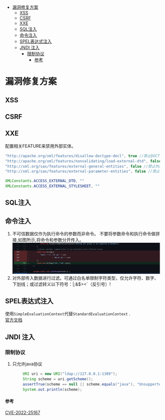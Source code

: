 - [漏洞修复方案](#漏洞修复方案)
  - [XSS](#xss)
  - [CSRF](#csrf)
  - [XXE](#xxe)
  - [SQL注入](#sql注入)
  - [命令注入](#命令注入)
  - [SPEL表达式注入](#spel表达式注入)
  - [JNDI 注入](#jndi-注入)
    - [限制协议](#限制协议)
      - [参考](#参考)
# 漏洞修复方案
## XSS
## CSRF
## XXE
配置相关FEATURE来禁用外部实体。
```java
"http://apache.org/xml/features/disallow-doctype-decl", true //禁止DOCTYPE 声明
"http://apache.org/xml/features/nonvalidating/load-external-dtd", false //禁止导入外部dtd文件
"http://xml.org/sax/features/external-general-entities", false //禁止外部普通实体
"http://xml.org/sax/features/external-parameter-entities", false //禁止外部参数实体
```
```java
XMLConstants.ACCESS_EXTERNAL_DTD, ""
XMLConstants.ACCESS_EXTERNAL_STYLESHEET, ""
```
## SQL注入
## 命令注入
1. 不可信数据仅作为执行命令的参数而非命令。
不要将参数命令和执行命令做拼接,如图所示,将命令和参数分开传入。
![](1.png)
2. 对外部传入数据进行过滤。可通过白名单限制字符类型，仅允许字符、数字、下划线；或过滤转义以下符号：|;&$><`（反引号）!
## SPEL表达式注入
使用`SimpleEvaluationContext`代替`StandardEvaluationContext` .  
[官方文档](https://docs.spring.io/spring-framework/docs/5.0.6.RELEASE/javadoc-api/org/springframework/expression/spel/support/SimpleEvaluationContext.html)  
## JNDI 注入
### 限制协议
1. 只允许java协议
```java
        URI uri = new URI("ldap://127.0.0.1:1389");
        String scheme = uri.getScheme();
        assertTrue(scheme == null || scheme.equals("java"), "Unsupported JNDI URI: ");
        System.out.println(scheme);
```  
#### 参考  
[CVE-2022-25167](https://github.com/apache/flume/commit/dafb26c)  
